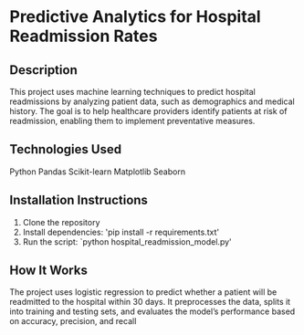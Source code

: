 # Predictive Analytics for Hospital Readmission Rates

## Description
  This project uses machine learning techniques to predict hospital readmissions by analyzing patient data, such as demographics and medical history. The goal is to help healthcare providers identify patients at risk of readmission, enabling them to implement preventative measures.

## Technologies Used
Python
Pandas
Scikit-learn
Matplotlib
Seaborn

## Installation Instructions
1. Clone the repository 
2. Install dependencies: 'pip install -r requirements.txt'
3. Run the script: `python hospital_readmission_model.py'

## How It Works
  The project uses logistic regression to predict whether a patient will be readmitted to the hospital within 30 days. It preprocesses the data, splits it into training and testing sets, and evaluates the model’s performance based on accuracy, precision, and recall
